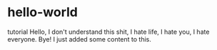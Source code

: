 # hello-world
tutorial
Hello, I don't understand this shit, I hate life, I hate you, I hate everyone. Bye!
I just added some content to this.
